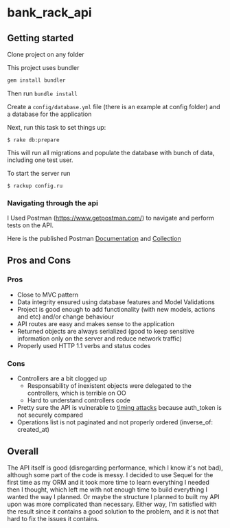 # bank_rack_api

## Getting started

Clone project on any folder

This project uses bundler

```ruby
gem install bundler
```
Then run `bundle install`

Create a `config/database.yml` file (there is an example at config folder) and a database for the application

Next, run this task to set things up:

```console
$ rake db:prepare
```

This will run all migrations and populate the database with bunch of data, including one test user.

To start the server run

```console
$ rackup config.ru
```

### Navigating through the api

I Used Postman (https://www.getpostman.com/) to navigate and perform tests on the API.

Here is the published Postman [Documentation](https://documenter.getpostman.com/view/630023/bank-rack/6taZ4tG) and [Collection](https://www.getpostman.com/collections/a50aab55b0d7e4196500)

## Pros and Cons
### Pros
* Close to MVC pattern
* Data integrity ensured using database features and Model Validations
* Project is good enough to add functionality (with new models, actions and etc) and/or change behaviour
* API routes are easy and makes sense to the application
* Returned objects are always serialized (good to keep sensitive information only on the server and reduce network traffic)
* Properly used HTTP 1.1 verbs and status codes
### Cons
* Controllers are a bit clogged up
  * Responsability of inexistent objects were delegated to the controllers, which is terrible on OO
  * Hard to understand controllers code
* Pretty sure the API is vulnerable to [timing attacks](https://en.wikipedia.org/wiki/Timing_attack) because auth_token is not securely compared
* Operations list is not paginated and not properly ordered (inverse_of: created_at)
## Overall
The API itself is good (disregarding performance, which I know it's not bad), although some part of the code is messy. I decided to use Sequel for the first time as my ORM and it took more time to learn everything I needed then I thought, which left me with not enough time to build everything I wanted the way I planned. Or maybe the structure I planned to built my API upon was more complicated than necessary. Either way, I'm satisfied with the result since it contains a good solution to the problem, and it is not that hard to fix the issues it contains.